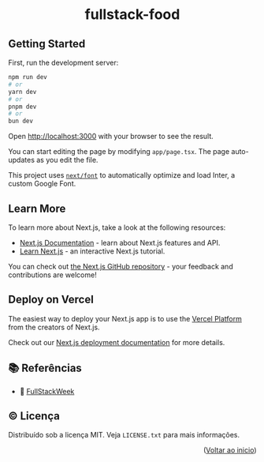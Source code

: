 <a name="readme-top"></a>
  <h1 align="center">fullstack-food</h1>
<p align="center">
</p>

## Getting Started

First, run the development server:

```bash
npm run dev
# or
yarn dev
# or
pnpm dev
# or
bun dev
```

Open [http://localhost:3000](http://localhost:3000) with your browser to see the result.

You can start editing the page by modifying `app/page.tsx`. The page auto-updates as you edit the file.

This project uses [`next/font`](https://nextjs.org/docs/basic-features/font-optimization) to automatically optimize and load Inter, a custom Google Font.

## Learn More

To learn more about Next.js, take a look at the following resources:

- [Next.js Documentation](https://nextjs.org/docs) - learn about Next.js features and API.
- [Learn Next.js](https://nextjs.org/learn) - an interactive Next.js tutorial.

You can check out [the Next.js GitHub repository](https://github.com/vercel/next.js/) - your feedback and contributions are welcome!

## Deploy on Vercel

The easiest way to deploy your Next.js app is to use the [Vercel Platform](https://vercel.com/new?utm_medium=default-template&filter=next.js&utm_source=create-next-app&utm_campaign=create-next-app-readme) from the creators of Next.js.

Check out our [Next.js deployment documentation](https://nextjs.org/docs/deployment) for more details.

## 📚 Referências

- 🔗 [FullStackWeek](https://github.com/felipemotarocha/fullstackweek-foods)


## © Licença
Distribuído sob a licença MIT. Veja `LICENSE.txt` para mais informações.

<p align="right">(<a href="#readme-top">Voltar ao inicio</a>)</p>

<!-- MARKDOWN LINKS & IMAGES -->
<!-- https://www.markdownguide.org/basic-syntax/#reference-style-links -->
[forks-shield]: https://img.shields.io/github/forks/freitas-miranda/login-nest.svg?style=for-the-badge
[forks-url]: https://github.com/freitas-miranda/login-nest/network/members
[stars-shield]: https://img.shields.io/github/stars/freitas-miranda/login-nest.svg?style=for-the-badge
[stars-url]: https://github.com/freitas-miranda/login-nest/stargazers
[issues-shield]: https://img.shields.io/github/issues/freitas-miranda/login-nest.svg?style=for-the-badge
[issues-url]: https://github.com/freitas-miranda/login-nest/issues
[license-shield]: https://img.shields.io/github/license/freitas-miranda/login-nest.svg?style=for-the-badge
[license-url]: https://github.com/freitas-miranda/login-nest/blob/master/LICENSE.txt
[linkedin-shield]: https://img.shields.io/badge/-LinkedIn-black.svg?style=for-the-badge&logo=linkedin&colorB=555
[linkedin-url]: https://linkedin.com/in/freitas-miranda
[Next.js]: https://img.shields.io/badge/next.js-000000?style=for-the-badge&logo=nextdotjs&logoColor=white
[Next-url]: https://nextjs.org/
[NextAuth]: https://img.shields.io/badge/next--auth-000000?style=for-the-badge&logo=nextdotjs&logoColor=white
[NextAuth-url]: https://authjs.dev/
[React.js]: https://img.shields.io/badge/React-20232A?style=for-the-badge&logo=react&logoColor=61DAFB
[React-url]: https://reactjs.org/
[React Native]:https://img.shields.io/badge/react_native-%2320232a.svg?style=for-the-badge&logo=react&logoColor=%2361DAFB
[React Native-url]:https://reactnative.dev/
[Node.js]: https://img.shields.io/badge/Node.js-339933?style=for-the-badge&logo=node.js&logoColor=white
[Node-url]: https://nodejs.org/pt-br
[Yarn]:https://img.shields.io/badge/yarn-%232C8EBB.svg?style=for-the-badge&logo=yarn&logoColor=white
[Yarn-url]:https://yarnpkg.com/
[Jest]:https://img.shields.io/badge/-jest-%23C21325?style=for-the-badge&logo=jest&logoColor=white
[Jest-url]:https://jestjs.io/pt-BR/
[Git]:https://img.shields.io/badge/git-%23F05033.svg?style=for-the-badge&logo=git&logoColor=white
[Git-url]:https://git-scm.com/
[GitHub]:https://img.shields.io/badge/github-%23121011.svg?style=for-the-badge&logo=github&logoColor=white
[GitHub-url]:https://github.com/
[GitHubActions]:https://img.shields.io/badge/github%20actions-%232671E5.svg?style=for-the-badge&logo=githubactions&logoColor=white
[GitHubActions-url]:https://github.com/features/actions
[GoogleAPI]:https://img.shields.io/badge/Google_Cloud-4285F4?style=for-the-badge&logo=google-cloud&logoColor=white
[GoogleAPI-url]:https://console.cloud.google.com
[MariaDB]:https://img.shields.io/badge/MariaDB-003545?style=for-the-badge&logo=mariadb&logoColor=white
[MariaDB-url]:https://mariadb.org/
[Fastify]:https://img.shields.io/badge/fastify-%23000000.svg?style=for-the-badge&logo=fastify&logoColor=white
[Fastify-url]:https://fastify.dev/
[NestJS]:https://img.shields.io/badge/nestjs-%23E0234E.svg?style=for-the-badge&logo=nestjs&logoColor=white
[NestJS-url]:https://nestjs.com/
[RabbitMQ]:https://img.shields.io/badge/Rabbitmq-FF6600?style=for-the-badge&logo=rabbitmq&logoColor=white
[RabbitMQ-url]:https://www.rabbitmq.com/
[AWS]:https://img.shields.io/badge/AWS-%23FF9900.svg?style=for-the-badge&logo=amazon-aws&logoColor=white
[AWS-url]:https://aws.amazon.com/pt/
[TypeScript]:https://img.shields.io/badge/typescript-%23007ACC.svg?style=for-the-badge&logo=typescript&logoColor=white
[TypeScript-url]:https://www.typescriptlang.org/
[Docker]:https://img.shields.io/badge/docker-%230db7ed.svg?style=for-the-badge&logo=docker&logoColor=white
[Docker-url]:https://www.docker.com/
[Notion]:https://img.shields.io/badge/Notion-%23000000.svg?style=for-the-badge&logo=notion&logoColor=white
[Notion-url]:https://www.notion.so/
[Expo]:https://img.shields.io/badge/Build-3275E7.svg?style=for-the-badge&logo=EXPO&labelColor=000&logoColor=FFF
[Expo-url]:https://expo.dev
[Vue.js]:https://img.shields.io/badge/Vue.js-35495E?style=for-the-badge&logo=vuedotjs&logoColor=4FC08D
[Vue-url]:https://vuejs.org/
[Vuetify]:https://img.shields.io/badge/Vuetify-1867C0?style=for-the-badge&logo=vuetify&logoColor=AEDDFF
[Vuetify-url]:https://vuetifyjs.com/en/
[Express]:https://img.shields.io/badge/Express.js-404D59?style=for-the-badge
[Express-url]:https://github.com/expressjs/express
[MongoDB]:https://img.shields.io/badge/MongoDB-4EA94B?logo=mongodb&logoColor=white&style=for-the-badge
[MongoDB-url]:https://www.mongodb.com
[Socket.io]:https://img.shields.io/badge/Socket.io-black?style=for-the-badge&logo=socket.io&badgeColor=010101
[Socket.io-url]:https://socket.io
[Vite]:https://img.shields.io/badge/vite-%23646CFF.svg?style=for-the-badge&logo=vite&logoColor=white
[Vite-url]:https://vitejs.dev
[SolidJS]:https://img.shields.io/badge/SolidJS-2c4f7c?style=for-the-badge&logo=solid&logoColor=c8c9cb
[SolidJS-url]:https://www.solidjs.com
[NPM]:https://img.shields.io/badge/NPM-%23CB3837.svg?style=for-the-badge&logo=npm&logoColor=white
[NPM-url]:https://www.npmjs.com
